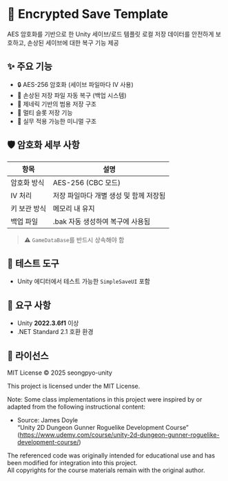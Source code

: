 # 🔐 Encrypted Save Template

AES 암호화를 기반으로 한 Unity 세이브/로드 템플릿
로컬 저장 데이터를 안전하게 보호하고, 손상된 세이브에 대한 복구 기능 제공


## ✨ 주요 기능

- 🔒 AES-256 암호화 (세이브 파일마다 IV 사용)
- 🧪 손상된 저장 파일 자동 복구 (백업 시스템)
- 🎯 제네릭 기반의 범용 저장 구조
- 📂 멀티 슬롯 저장 기능
- 🔧 실무 적용 가능한 미니멀 구조




## 🛡 암호화 세부 사항

|       항목       |                         설명                          |
|-----------------|-------------------------------------------------|
| 암호화 방식   | AES-256 (CBC 모드)                              |
| IV 처리         | 저장 파일마다 개별 생성 및 함께 저장됨   |
| 키 보관 방식  | 메모리 내 유지                                     |
| 백업 파일      |  .bak 자동 생성하여 복구에 사용됨          |

> ⚠ `GameDataBase`를 반드시 상속해야 함



## 🧪 테스트 도구

- Unity 에디터에서 테스트 가능한 `SimpleSaveUI` 포함



## 📌 요구 사항

- Unity **2022.3.6f1** 이상
- .NET Standard 2.1 호환 환경



## 📜 라이선스

MIT License © 2025 seongpyo-unity

This project is licensed under the MIT License.

Note: Some class implementations in this project were inspired by or adapted from the following instructional content:

- Source: James Doyle  
  “Unity 2D Dungeon Gunner Roguelike Development Course”  
  (https://www.udemy.com/course/unity-2d-dungeon-gunner-roguelike-development-course/)

The referenced code was originally intended for educational use and has been modified for integration into this project.  
All copyrights for the course materials remain with the original author.